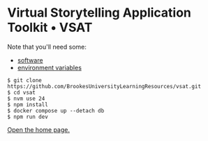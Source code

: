 # Virtual Storytelling Application Toolkit • VSAT

Note that you'll need some:

* [software](./docs/software.md)
* [environment variables](./docs/environment-variables.md)

```shell
$ git clone https://github.com/BrookesUniversityLearningResources/vsat.git
$ cd vsat
$ nvm use 24
$ npm install
$ docker compose up --detach db
$ npm run dev
```

[Open the home page.](http://localhost:3000/)
